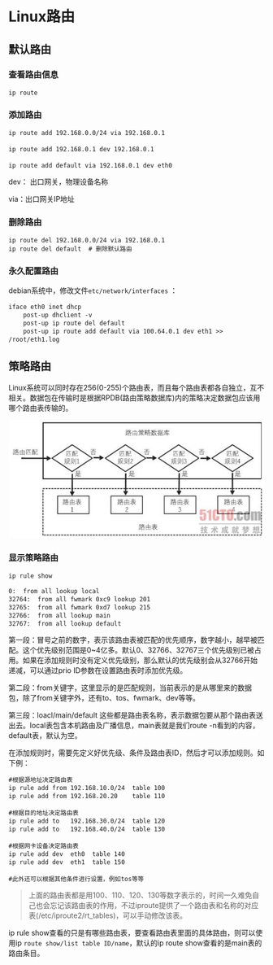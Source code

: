 # Linux路由



## 默认路由

### 查看路由信息

```
ip route
```



### 添加路由

```
ip route add 192.168.0.0/24 via 192.168.0.1

ip route add 192.168.0.1 dev 192.168.0.1

ip route add default via 192.168.0.1 dev eth0
```

dev： 出口网关，物理设备名称

via：出口网关IP地址

### 删除路由

```
ip route del 192.168.0.0/24 via 192.168.0.1
ip route del default  # 删除默认路由
```



### 永久配置路由

debian系统中，修改文件`etc/network/interfaces` ：

```
iface eth0 inet dhcp
    post-up dhclient -v
    post-up ip route del default
    post-up ip route add default via 100.64.0.1 dev eth1 >> /root/eth1.log
```





## 策略路由



Linux系统可以同时存在256(0-255)个路由表，而且每个路由表都各自独立，互不相关。数据包在传输时是根据RPDB(路由策略数据库)内的策略决定数据包应该用哪个路由表传输的。

![img](.img_路由/213202_gcGP_123777-20210127003821904.jpg)

### 显示策略路由

```
ip rule show
```

```
0:	from all lookup local
32764:	from all fwmark 0xc9 lookup 201
32765:	from all fwmark 0xd7 lookup 215
32766:	from all lookup main
32767:	from all lookup default
```

第一段：冒号之前的数字，表示该路由表被匹配的优先顺序，数字越小，越早被匹配。这个优先级别范围是0~4亿多。默认0、32766、32767三个优先级别已被占用。如果在添加规则时没有定义优先级别，那么默认的优先级别会从32766开始递减，可以通过prio ID参数在设置路由表时添加优先级。

  第二段：from关键字，这里显示的是匹配规则，当前表示的是从哪里来的数据包，除了from关键字外，还有to、tos、fwmark、dev等等。

  第三段：loacl/main/default 这些都是路由表名称，表示数据包要从那个路由表送出去。local表包含本机路由及广播信息，main表就是我们route -n看到的内容，default表，默认为空。



在添加规则时，需要先定义好优先级、条件及路由表ID，然后才可以添加规则。如下例：



```
#根据源地址决定路由表
ip rule add from 192.168.10.0/24  table 100
ip rule add from 192.168.20.20    table 110

#根据目的地址决定路由表
ip rule add to   192.168.30.0/24  table 120
ip rule add to   192.168.40.0/24  table 130

#根据网卡设备决定路由表
ip rule add dev  eth0  table 140
ip rule add dev  eth1  table 150

#此外还可以根据其他条件进行设置，例如tos等等
```

> 上面的路由表都是用100、110、120、130等数字表示的，时间一久难免自己也会忘记该路由表的作用，不过iproute提供了一个路由表和名称的对应表(/etc/iproute2/rt_tables)，可以手动修改该表。



ip rule show查看的只是有哪些路由表，要查看路由表里面的具体路由，则可以使用ip `route show/list table ID/name`，默认的ip route show查看的是main表的路由条目。

